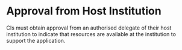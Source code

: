 # Approval from Host Institution

CIs must obtain approval from an authorised delegate of their host institution to indicate that resources are available at the institution to support the application.

